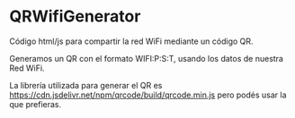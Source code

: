 # QRWifiGenerator

Código html/js para compartir la red WiFi mediante un código QR.

Generamos un QR con el formato WIFI:P:S:T, usando los datos de nuestra Red WiFi.

La librería utilizada para generar el QR es https://cdn.jsdelivr.net/npm/qrcode/build/qrcode.min.js pero podés usar la que prefieras.
